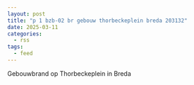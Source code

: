 ```yaml
---
layout: post
title: "p 1 bzb-02 br gebouw thorbeckeplein breda 203132"
date: 2025-03-11
categories: 
  - rss
tags: 
  - feed
---
```


Gebouwbrand op Thorbeckeplein in Breda
